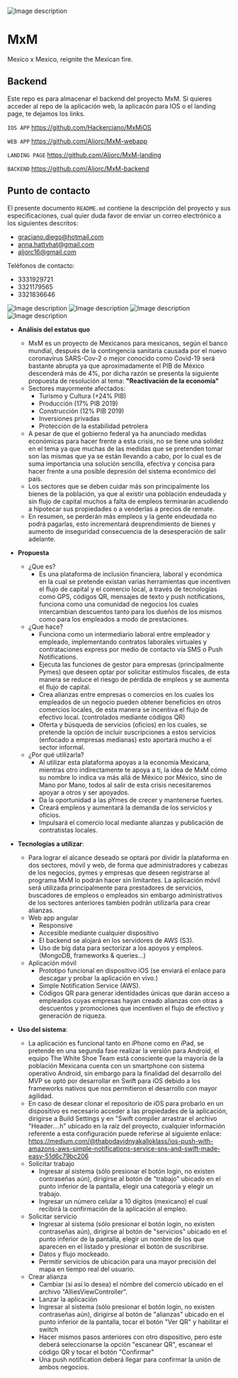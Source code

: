 ![Image description](https://i.imgur.com/MKiHvxh.png)

# MxM
Mexico x Mexico, reignite the Mexican fire.

## Backend
Este repo es para almacenar el backend del proyecto MxM.
Si quieres acceder al repo de la aplicación web, la aplicacón para IOS o el landing page, te dejamos los links.

`IOS APP` https://github.com/Hackerciano/MxMiOS

`WEB APP` https://github.com/Aljorc/MxM-webapp

`LANDING PAGE` https://github.com/Aljorc/MxM-landing

`BACKEND` https://github.com/Aljorc/MxM-backend


## Punto de contacto 

El presente documento `README.md` contiene la descripción del proyecto y sus especificaciones, cual quier duda favor de enviar un correo electrónico a los siguientes descritos:
* graciano.diego@hotmail.com
* anna.hattyhat@gmail.com
* aljorc16@gmail.com

Teléfonos de contacto:
* 3331929721
* 3321179565
* 3321836646

![Image description](https://i.imgur.com/ten96rN.jpg)
![Image description](https://i.imgur.com/zLMt0vf.jpg)
![Image description](https://i.imgur.com/bJoc7pr.jpg)
![Image description](https://i.imgur.com/6YJ28xy.jpg)

* **Análisis del estatus quo**
  - MxM es un proyecto de Mexicanos para mexicanos, según el banco mundial, después de la contingencia sanitaria causada por el nuevo coronavirus SARS-Cov-2 o mejor conocido como Covid-19 será bastante abrupta ya que aproximadamente el PIB de México descenderá más de 4%, por dicha razón se presenta la siguiente propuesta de resolución al tema: **"Reactivación de la economía"**
  - Sectores mayormente afectados:
    - Turismo y Cultura (+24% PIB)
    - Producción (17% PIB 2019)
    - Construcción (12% PIB 2019)
    - Inversiones privadas
    - Protección de la estabilidad petrolera
  - A pesar de que el gobierno federal ya ha anunciado medidas económicas para hacer frente a esta crisis, no se tiene una solidez en el tema ya que muchas de las medidas que se pretenden tomar son las mismas que ya se están llevando a cabo, por lo cual es de suma importancia una solución sencilla, efectiva y concisa para hacer frente a una posible depresión del sistema económico del país.
  - Los sectores que se deben cuidar más son principalmente los bienes de la población, ya que al existir una población endeudada y sin flujo de capital muchos a falta de empleos terminarán acudiendo a hipotecar sus propiedades o a venderlas a precios de remate.
  - En resumen, se perderán más empleos y la gente endeudada no podrá pagarlas, esto incrementará desprendimiento de bienes y aumento de inseguridad consecuencia de la desesperación de salir adelante.

* **Propuesta**
  - ¿Que es?
    - Es una plataforma de inclusión financiera, laboral y económica en la cual se pretende existan varias herramientas que incentiven el flujo de capital y el comercio local, a través de tecnologías como GPS, códigos QR, mensajes de texto y push notifications, funciona como una comunidad de negocios los cuales intercambian descuentos tanto para los dueños de los mismos como para los empleados a modo de prestaciones.
  - ¿Que hace?
    - Funciona como un intermediario laboral entre empleador y empleado, implementando contratos laborales virtuales y contrataciones express por medio de contacto vía SMS o Push Notifications.
    - Ejecuta las funciones de gestor para empresas (principalmente Pymes) que deseen optar por solicitar estímulos fiscales, de esta manera se reduce el riesgo de pérdida de empleos y se aumenta el flujo de capital.
    - Crea alianzas entre empresas o comercios en los cuales los empleados de un negocio pueden obtener beneficios en otros comercios locales, de esta manera se incentiva el flujo de efectivo local. (controlados mediante códigos QR)
    - Oferta y búsqueda de servicios (oficios) en los cuales, se pretende la opción de incluir suscripciones a estos servicios (enfocado a empresas medianas) esto aportará mucho a el sector informal.
  - ¿Por qué utilizarla?
    -  Al utilizar esta plataforma apoyas a la economía Mexicana, mientras otro indirectamente te apoya a ti, la idea de MxM cómo su nombre lo indica va más allá de México por México, sino de Mano por Mano, todos al salir de esta crisis necesitaremos apoyar a otros y ser apoyados.
    - Da la oportunidad a las pYmes de crecer y mantenerse fuertes.
    - Creará empleos y aumentará la demanda de los servicios y oficios.
    - Impulsará el comercio local mediante alianzas y publicación de contratistas locales.

* **Tecnologías a utilizar**:
  - Para lograr el alcance deseado se optará por dividir la plataforma en dos sectores, móvil y web, de forma que administradores y cabezas de los negocios, pymes y empresas que deseen registrarse al programa MxM lo podrán hacer sin limitantes. La aplicación móvil será utilizada principalmente para prestadores de servicios, buscadores de empleos o empleados sin embargo administrativos de los sectores anteriores también podrán utilizarla para crear alianzas.
  - Web app angular
    - Responsive
    - Accesible mediante cualquier dispositivo
    - El backend se alojará en los servidores de AWS (S3).
    - Uso de big data para sectorizar a los apoyos y empleos. (MongoDB, frameworks & queries...)
  - Aplicación móvil
    - Prototipo funcional en dispositivo iOS (se enviará el enlace para descagar y probar la aplicación en vivo.)
    - Simple Notification Service (AWS).
    - Códigos QR para generar identidades únicas que darán acceso a empleados cuyas empresas hayan creado alianzas con otras a descuentos y promociones que incentiven el flujo de efectivo y generación de riqueza.
    
* **Uso del sistema**:
  - La aplicación es funcional tanto en iPhone como en iPad, se pretende en una segunda fase realizar la versión para Android, el equipo The White Shoe Team está consciente que la mayoría de la población Mexicana cuenta con un smartphone con sistema operativo Android, sin embargo para la finalidad del desarrollo del MVP se optó por desarrollar en Swift para iOS debido a los frameworks nativos que nos permitieron el desarrollo con mayor agilidad.
  - En caso de desear clonar el repositorio de iOS para probarlo en un dispositivo es necesario acceder a las propiedades de la aplicación, dirigirse a Build Settings y en "Swift compiler arrastrar el archivo "Header....h" ubicado en la raíz del proyecto, cualquier información referente a esta configuración puede referirse al siguiente enlace: https://medium.com/@thabodavidnyakalloklass/ios-push-with-amazons-aws-simple-notifications-service-sns-and-swift-made-easy-51d6c79bc206
  - Solicitar trabajo
    - Ingresar al sistema (sólo presionar el botón login, no existen contraseñas aún), dirigirse al botón de "trabajo" ubicado en el punto inferior de la pantalla, elegir una categoría y elegir un trabajo.
    - Ingresar un número celular a 10 dígitos (mexicano) el cual recibirá la confirmación de la aplicación al empleo.
  - Solicitar servicio
    - Ingresar al sistema (sólo presionar el botón login, no existen contraseñas aún), dirigirse al botón de "servicios" ubicado en el punto inferior de la pantalla, elegir un nombre de los que aparecen en el listado y presionar el botón de suscribirse.
    - Datos y flujo mockeado.
    - Permitir servicios de ubicación para una mayor precisión del mapa en tiempo real del usuario.
  - Crear alianza
    - Cambiar (si así lo desea) el nómbre del comercio ubicado en el archivo "AlliesViewController".
    - Lanzar la aplicación
    - Ingresar al sistema (sólo presionar el botón login, no existen contraseñas aún), dirigirse al botón de "alianzas" ubicado en el punto inferior de la pantalla, tocar el botón "Ver QR" y habilitar el switch
    - Hacer mismos pasos anteriores con otro dispositivo, pero este deberá seleccionarse la opción "escanear QR", escanear el código QR y tocar el botón "Confirmar"
    - Una push notification deberá llegar para confirmar la unión de ambos negocios.

